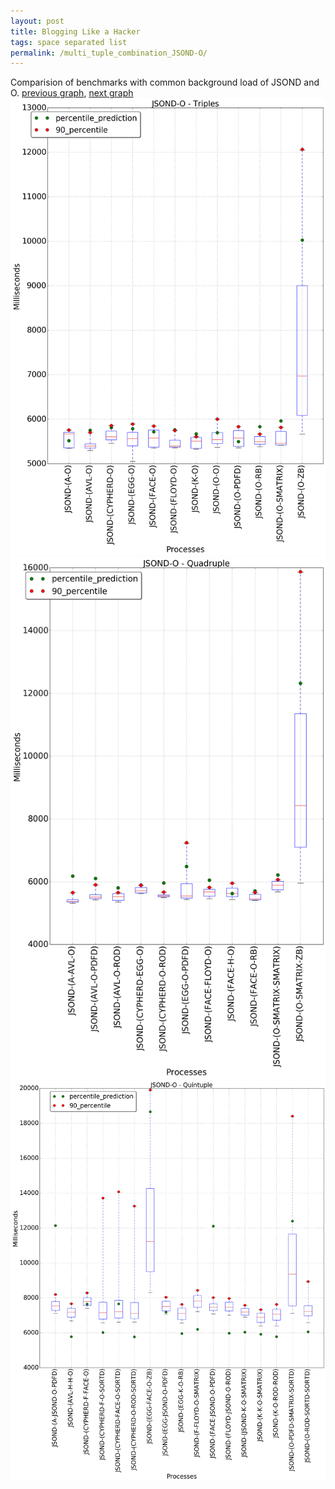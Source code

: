 ```yaml
---
layout: post
title: Blogging Like a Hacker
tags: space separated list
permalink: /multi_tuple_combination_JSOND-O/
---
```


Comparision of benchmarks with common background load of JSOND and O.
[previous graph](../multi_tuple_combination_JSOND-K/), [next graph](../multi_tuple_combination_JSOND-PDFD/)
![graph figure](./images/triple/JSOND/JSOND-O_box.png)![graph figure](./images/quadruple/JSOND/JSOND-O_box.png)![graph figure](./images/quintuple/JSOND/JSOND-O_box.png)